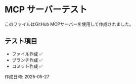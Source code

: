 # MCP サーバーテスト

このファイルはGitHub MCPサーバーを使用して作成されました。

## テスト項目
- ファイル作成 ✅
- ブランチ作成 ✅
- コミット作成 ✅

作成日時: 2025-05-27